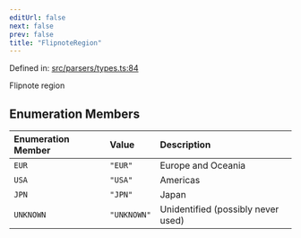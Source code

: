 ```yaml
---
editUrl: false
next: false
prev: false
title: "FlipnoteRegion"
---
```


Defined in: [src/parsers/types.ts:84](https://github.com/jaames/flipnote.js/blob/8ec10f089e866d1297261b52ab6750bd899577ce/src/parsers/types.ts#L84)

Flipnote region

## Enumeration Members

| Enumeration Member | Value | Description |
| :------ | :------ | :------ |
| <a id="eur"></a> `EUR` | `"EUR"` | Europe and Oceania |
| <a id="usa"></a> `USA` | `"USA"` | Americas |
| <a id="jpn"></a> `JPN` | `"JPN"` | Japan |
| <a id="unknown"></a> `UNKNOWN` | `"UNKNOWN"` | Unidentified (possibly never used) |

